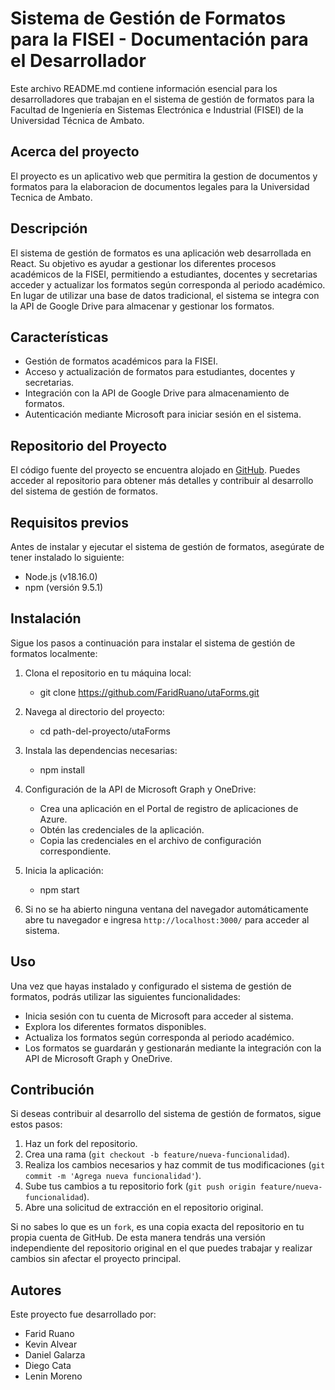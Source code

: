 # Sistema de Gestión de Formatos para la FISEI - Documentación para el Desarrollador

Este archivo README.md contiene información esencial para los desarrolladores que trabajan en el sistema de gestión de formatos para la Facultad de Ingeniería en Sistemas Electrónica e Industrial (FISEI) de la Universidad Técnica de Ambato.

## Acerca del proyecto

El proyecto es un aplicativo web que permitira la gestion de documentos y formatos para la elaboracion
de documentos legales para la Universidad Tecnica de Ambato.

## Descripción

El sistema de gestión de formatos es una aplicación web desarrollada en React. Su objetivo es ayudar a gestionar los diferentes procesos académicos de la FISEI, permitiendo a estudiantes, docentes y secretarias acceder y actualizar los formatos según corresponda al periodo académico. En lugar de utilizar una base de datos tradicional, el sistema se integra con la API de Google Drive para almacenar y gestionar los formatos.

## Características

- Gestión de formatos académicos para la FISEI.
- Acceso y actualización de formatos para estudiantes, docentes y secretarias.
- Integración con la API de Google Drive para almacenamiento de formatos.
- Autenticación mediante Microsoft para iniciar sesión en el sistema.

## Repositorio del Proyecto

El código fuente del proyecto se encuentra alojado en [GitHub](https://github.com/FaridRuano/utaForms.git). Puedes acceder al repositorio para obtener más detalles y contribuir al desarrollo del sistema de gestión de formatos.

## Requisitos previos

Antes de instalar y ejecutar el sistema de gestión de formatos, asegúrate de tener instalado lo siguiente:

- Node.js (v18.16.0)
- npm (versión 9.5.1)

## Instalación

Sigue los pasos a continuación para instalar el sistema de gestión de formatos localmente:

1. Clona el repositorio en tu máquina local:
    - git clone https://github.com/FaridRuano/utaForms.git

2. Navega al directorio del proyecto:
    - cd path-del-proyecto/utaForms

3. Instala las dependencias necesarias:
    - npm install

4. Configuración de la API de Microsoft Graph y OneDrive:
   - Crea una aplicación en el Portal de registro de aplicaciones de Azure.
   - Obtén las credenciales de la aplicación.
   - Copia las credenciales en el archivo de configuración correspondiente.

5. Inicia la aplicación:
    - npm start

6. Si no se ha abierto ninguna ventana del navegador automáticamente abre tu navegador e ingresa `http://localhost:3000/` para acceder al sistema.

## Uso
Una vez que hayas instalado y configurado el sistema de gestión de formatos, podrás utilizar las siguientes funcionalidades:

- Inicia sesión con tu cuenta de Microsoft para acceder al sistema.
- Explora los diferentes formatos disponibles.
- Actualiza los formatos según corresponda al periodo académico.
- Los formatos se guardarán y gestionarán mediante la integración con la API de Microsoft Graph y OneDrive.

## Contribución

Si deseas contribuir al desarrollo del sistema de gestión de formatos, sigue estos pasos:

1. Haz un fork del repositorio.
2. Crea una rama (`git checkout -b feature/nueva-funcionalidad`).
3. Realiza los cambios necesarios y haz commit de tus modificaciones (`git commit -m 'Agrega nueva funcionalidad'`).
4. Sube tus cambios a tu repositorio fork (`git push origin feature/nueva-funcionalidad`).
5. Abre una solicitud de extracción en el repositorio original.

Si no sabes lo que es un `fork`, es una copia exacta del repositorio en tu propia cuenta de GitHub. De esta manera tendrás una versión independiente del repositorio original en el que puedes trabajar y realizar cambios sin afectar el proyecto principal.

## Autores

Este proyecto fue desarrollado por:
- Farid Ruano
- Kevin Alvear
- Daniel Galarza
- Diego Cata
- Lenin Moreno